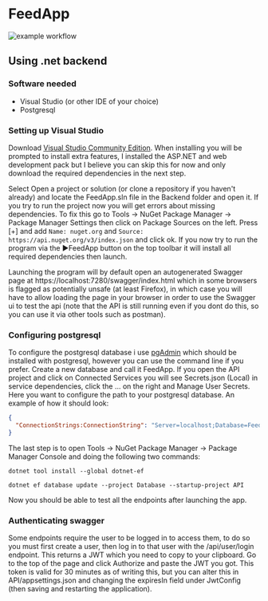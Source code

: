 # FeedApp

![example workflow](https://github.com/P1T1B0Y98/FeedApp/actions/workflows/dotnet.yml/badge.svg)

## Using .net backend
### Software needed
- Visual Studio (or other IDE of your choice)
- Postgresql

### Setting up Visual Studio
Download [Visual Studio Community Edition](https://visualstudio.microsoft.com/). When installing you will be prompted to install extra features, I installed the  ASP.NET and web development pack but I believe you can skip this for now and only download the required dependencies in the next step.

Select Open a project or solution (or clone a repository if you haven't already) and locate the FeedApp.sln file in the Backend folder and open it. If you try to run the project now you will get errors about missing dependencies. To fix this go to Tools -> NuGet Package Manager -> Package Manager Settings then click on Package Sources on the left. Press [+] and add `Name: nuget.org` and `Source: https://api.nuget.org/v3/index.json` and click ok. If you now try to run the program via the ▶️FeedApp button on the top toolbar it will install all required dependencies then launch. 

Launching the program will by default open an autogenerated Swagger page at https://localhost:7280/swagger/index.html which in some browsers is flagged as potentially unsafe (at least Firefox), in which case you will have to allow loading the page in your browser in order to use the Swagger ui to test the api (note that the API is still running even if you dont do this, so you can use it via other tools such as postman). 

### Configuring postgresql
To configure the postgresql database i use [pgAdmin](https://www.pgadmin.org/) which should be installed with postgresql, however you can use the command line if you prefer. Create a new database and call it FeedApp.
If you open the API project and click on Connected Services you will see Secrets.json (Local) in service dependencies, click the ... on the right and Manage User Secrets. Here you want to configure the path to your postgresql database.
An example of how it should look:
```json
{
  "ConnectionStrings:ConnectionString": "Server=localhost;Database=FeedApp;Port=5432;User Id=postgres;Password=1234;Ssl Mode=Prefer; Trust Server Certificate=true"
}
```
The last step is to open Tools -> NuGet Package Manager -> Package Manager Console and doing the following two commands:

`dotnet tool install --global dotnet-ef`

`dotnet ef database update --project Database --startup-project API`

Now you should be able to test all the endpoints after launching the app.

### Authenticating swagger
Some endpoints require the user to be logged in to access them, to do so you must first create a user, then log in to that user with the /api/user/login endpoint. This returns a JWT which you need to copy to your clipboard. Go to the top of the page and click Authorize and paste the JWT you got. This token is valid for 30 minutes as of writing this, but you can alter this in API/appsettings.json and changing the expiresIn field under JwtConfig (then saving and restarting the application).
